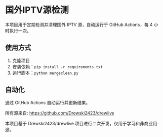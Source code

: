 # 国外IPTV源检测

本项目用于定期检测并清理国外 IPTV 源，自动运行于 GitHub Actions，每 4 小时执行一次。

## 使用方式

1. 克隆项目
2. 安装依赖：`pip install -r requirements.txt`
3. 运行脚本：`python mergeclean.py`

## 自动化

通过 GitHub Actions 自动运行并更新结果。

所有源来自:
https://github.com/Drewski2423/drewlive

本项目基于 Drewski2423/drewlive 项目进行二次开发，仅用于学习和非商业用途。
